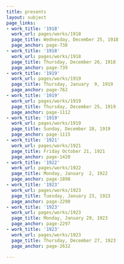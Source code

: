 ```yaml
---
title: presents
layout: subject
page_links:
- work_title: '1918'
  work_url: pages/works/1918
  page_title: Wednesday, December 25, 1918
  page_anchor: page-738
- work_title: '1918'
  work_url: pages/works/1918
  page_title: Thursday, December 26, 1918
  page_anchor: page-739
- work_title: '1919'
  work_url: pages/works/1919
  page_title: Thursday, January  9, 1919
  page_anchor: page-762
- work_title: '1919'
  work_url: pages/works/1919
  page_title: Thursday, December 25, 1919
  page_anchor: page-1112
- work_title: '1919'
  work_url: pages/works/1919
  page_title: Sunday, December 28, 1919
  page_anchor: page-1115
- work_title: '1921'
  work_url: pages/works/1921
  page_title: Friday October 21, 1921
  page_anchor: page-1420
- work_title: '1922'
  work_url: pages/works/1922
  page_title: Monday, January  2, 1922
  page_anchor: page-1898
- work_title: '1923'
  work_url: pages/works/1923
  page_title: Tuesday, January 23, 1923
  page_anchor: page-2290
- work_title: '1923'
  work_url: pages/works/1923
  page_title: Monday, January 29, 1923
  page_anchor: page-2297
- work_title: '1923'
  work_url: pages/works/1923
  page_title: Thursday, December 27, 1923
  page_anchor: page-2632

---
```

